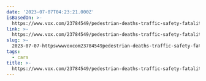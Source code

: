 ```yaml
---
date: '2023-07-07T04:23:21.000Z'
isBasedOn: >-
  https://www.vox.com/23784549/pedestrian-deaths-traffic-safety-fatalities-governors-association
link: >-
  https://www.vox.com/23784549/pedestrian-deaths-traffic-safety-fatalities-governors-association
slug: >-
  2023-07-07-httpswwwvoxcom23784549pedestrian-deaths-traffic-safety-fatalities-governors-association
tags:
  - cars
title: >-
  https://www.vox.com/23784549/pedestrian-deaths-traffic-safety-fatalities-governors-association
---
```


